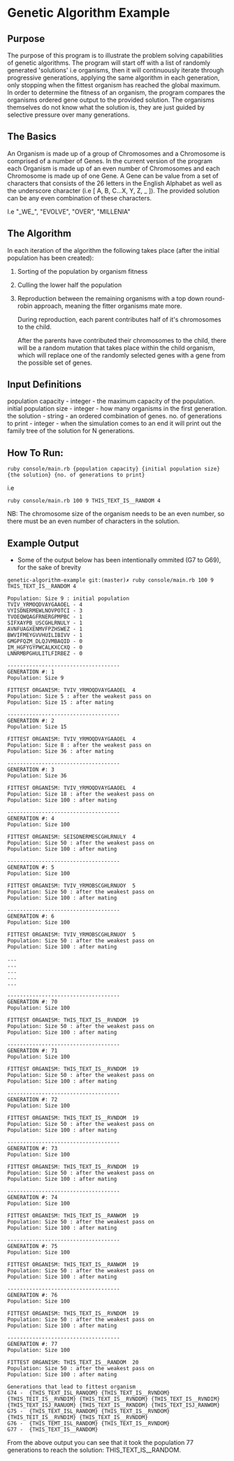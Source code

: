 # Genetic Algorithm Example

## Purpose
The purpose of this program is to illustrate the problem solving capabilities of genetic algorithms. The program will start off with a list of randomly generated 'solutions' i.e organisms, then it will continuously iterate through progressive generations, applying the same algorithm in each generation, only stopping when the fittest organism has reached the global maximum. In order to determine the fitness of an organism, the program compares the organisms ordered gene output to the provided solution. The organisms themselves do not know what the solution is, they are just guided by selective pressure over many generations.

## The Basics
An Organism is made up of a group of Chromosomes and a Chromosome is comprised of a number of Genes. In the current version of the program each Organism is made up of an even number of Chromosomes and each Chromosome is made up of one Gene. A Gene can be value from a set of characters that consists of the 26 letters in the English Alphabet as well as the underscore character (i.e [ A, B, C...X, Y, Z, \_ ]). The provided solution can be any even combination of these characters.

I.e "\_WE\_", "EVOLVE", "OVER", "MILLENIA"

## The Algorithm

In each iteration of the algorithm the following takes place (after the initial population has been created):
1. Sorting of the population by organism fitness
2. Culling the lower half the population
3. Reproduction between the remaining organisms with a top down round-robin approach, meaning the fitter organisms mate more.

   During reproduction, each parent contributes half of it's chromosomes to the child.

   After the parents have contributed their chromosomes to the child, there will be a random mutation that takes place within the child organism, which will replace one of the randomly selected genes with a gene from the possible set of genes.

## Input Definitions
population capacity - integer - the maximum capacity of the population.
initial population size - integer - how many organisms in the first generation.
the solution - string - an ordered combination of genes.
no. of generations to print - integer -  when the simulation comes to an end it will print out the family tree of the solution for N generations.


## How To Run:

```
ruby console/main.rb {population capacity} {initial population size} {the solution} {no. of generations to print}
```

i.e

```
ruby console/main.rb 100 9 THIS_TEXT_IS__RANDOM 4
```

NB: The chromosome size of the organism needs to be an even number, so there must be an even number of characters in the solution.

## Example Output
* Some of the output below has been intentionally ommited (G7 to G69), for the sake of brevity

```
genetic-algorithm-example git:(master)✗ ruby console/main.rb 100 9 THIS_TEXT_IS__RANDOM 4

Population: Size 9 : initial population
TVIV_YRMOQDVAYGAAOEL - 4
VYISDNERMEWLNOVPOTCI - 3
TVOEQWQAGFRNERGPMPBC - 1
SIFXAYPB_USCGHLRNULY - 1
AVNFUAGXENMVFPZHSWEZ - 1
BWVIFMEYGVVHUILIBIVV - 1
GMGPFQZM_DLQJVMBAQID - 0
IM_HGFYGYPWCALKXCCXQ - 0
LNNRMBPGHULITLFIRBEZ - 0

------------------------------------
GENERATION #: 1
Population: Size 9

FITTEST ORGANISM: TVIV_YRMOQDVAYGAAOEL  4
Population: Size 5 : after the weakest pass on
Population: Size 15 : after mating

------------------------------------
GENERATION #: 2
Population: Size 15

FITTEST ORGANISM: TVIV_YRMOQDVAYGAAOEL  4
Population: Size 8 : after the weakest pass on
Population: Size 36 : after mating

------------------------------------
GENERATION #: 3
Population: Size 36

FITTEST ORGANISM: TVIV_YRMOQDVAYGAAOEL  4
Population: Size 18 : after the weakest pass on
Population: Size 100 : after mating

------------------------------------
GENERATION #: 4
Population: Size 100

FITTEST ORGANISM: SEISDNERMESCGHLRNULY  4
Population: Size 50 : after the weakest pass on
Population: Size 100 : after mating

------------------------------------
GENERATION #: 5
Population: Size 100

FITTEST ORGANISM: TVIV_YRMOBSCGHLRNUOY  5
Population: Size 50 : after the weakest pass on
Population: Size 100 : after mating

------------------------------------
GENERATION #: 6
Population: Size 100

FITTEST ORGANISM: TVIV_YRMOBSCGHLRNUOY  5
Population: Size 50 : after the weakest pass on
Population: Size 100 : after mating

...
...
...
...
...

------------------------------------
GENERATION #: 70
Population: Size 100

FITTEST ORGANISM: THIS_TEXT_IS__RVNDOM  19
Population: Size 50 : after the weakest pass on
Population: Size 100 : after mating

------------------------------------
GENERATION #: 71
Population: Size 100

FITTEST ORGANISM: THIS_TEXT_IS__RVNDOM  19
Population: Size 50 : after the weakest pass on
Population: Size 100 : after mating

------------------------------------
GENERATION #: 72
Population: Size 100

FITTEST ORGANISM: THIS_TEXT_IS__RVNDOM  19
Population: Size 50 : after the weakest pass on
Population: Size 100 : after mating

------------------------------------
GENERATION #: 73
Population: Size 100

FITTEST ORGANISM: THIS_TEXT_IS__RVNDOM  19
Population: Size 50 : after the weakest pass on
Population: Size 100 : after mating

------------------------------------
GENERATION #: 74
Population: Size 100

FITTEST ORGANISM: THIS_TEXT_IS__RANWOM  19
Population: Size 50 : after the weakest pass on
Population: Size 100 : after mating

------------------------------------
GENERATION #: 75
Population: Size 100

FITTEST ORGANISM: THIS_TEXT_IS__RANWOM  19
Population: Size 50 : after the weakest pass on
Population: Size 100 : after mating

------------------------------------
GENERATION #: 76
Population: Size 100

FITTEST ORGANISM: THIS_TEXT_IS__RVNDOM  19
Population: Size 50 : after the weakest pass on
Population: Size 100 : after mating

------------------------------------
GENERATION #: 77
Population: Size 100

FITTEST ORGANISM: THIS_TEXT_IS__RANDOM  20
Population: Size 50 : after the weakest pass on
Population: Size 100 : after mating

Generations that lead to fittest organism
G74 -  {THIS_TEXT_ISL_RANQOM} {THIS_TEXT_IS__RVNDOM} {THIS_TEIT_IS__RVNDIM} {THIS_TEXT_IS__RVNDDM} {THIS_TEXT_IS__RVNDIM} {THIS_TEXT_ISJ_RANUOM} {THIS_TEXT_IS__RKNDDM} {THIS_TEXT_ISJ_RANWOM}
G75 -  {THIS_TEXT_ISL_RANDOM} {THIS_TEXT_IS__RVNDOM} {THIS_TEIT_IS__RVNDIM} {THIS_TEXT_IS__RVNDDM}
G76 -  {THIS_TEMT_ISL_RANDOM} {THIS_TEXT_IS__RVNDOM}
G77 -  {THIS_TEXT_IS__RANDOM}
```

From the above output you can see that it took the population 77 generations to reach the solution: THIS_TEXT_IS__RANDOM.
